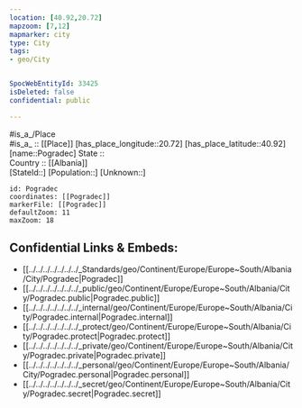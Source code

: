```yaml
---
location: [40.92,20.72] 
mapzoom: [7,12] 
mapmarker: city 
type: City
tags:
- geo/City


SpocWebEntityId: 33425
isDeleted: false
confidential: public

---
```

#is_a_/Place  
#is_a_ :: [[Place]] 
[has_place_longitude::20.72] 
[has_place_latitude::40.92] 
[name::Pogradec] 
State ::  
Country :: [[Albania]]  
[StateId::] 
[Population::] 
[Unknown::] 


```leaflet
id: Pogradec
coordinates: [[Pogradec]] 
markerFile: [[Pogradec]] 
defaultZoom: 11 
maxZoom: 18
```


## Confidential Links & Embeds: 
- [[../../../../../../../_Standards/geo/Continent/Europe/Europe~South/Albania/City/Pogradec|Pogradec]] 
- [[../../../../../../../_public/geo/Continent/Europe/Europe~South/Albania/City/Pogradec.public|Pogradec.public]] 
- [[../../../../../../../_internal/geo/Continent/Europe/Europe~South/Albania/City/Pogradec.internal|Pogradec.internal]] 
- [[../../../../../../../_protect/geo/Continent/Europe/Europe~South/Albania/City/Pogradec.protect|Pogradec.protect]] 
- [[../../../../../../../_private/geo/Continent/Europe/Europe~South/Albania/City/Pogradec.private|Pogradec.private]] 
- [[../../../../../../../_personal/geo/Continent/Europe/Europe~South/Albania/City/Pogradec.personal|Pogradec.personal]] 
- [[../../../../../../../_secret/geo/Continent/Europe/Europe~South/Albania/City/Pogradec.secret|Pogradec.secret]] 

